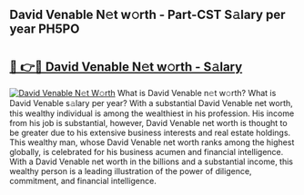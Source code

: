 ## David Venable N𝚎t w𝚘rth - Part-CST S𝚊lary per year PH5PO

# <h2><a href="http://gc4ocp.nevu.top/?p=David+Venable">🔗 👉🔴 David Venable N𝚎t w𝚘rth - S𝚊lary</a></h2>

[![David Venable N𝚎t W𝚘rth](https://i.imgur.com/Oavwk0R.jpeg)](http://gc4ocp.nevu.top/?p=David+Venable)
What is David Venable n𝚎t w𝚘rth? What is David Venable s𝚊lary per year?
With a substantial David Venable net worth, this wealthy individual is among the wealthiest in his profession. His income from his job is substantial, however, David Venable net worth is thought to be greater due to his extensive business interests and real estate holdings. This wealthy man, whose David Venable net worth ranks among the highest globally, is celebrated for his business acumen and financial intelligence. With a David Venable net worth in the billions and a substantial income, this wealthy person is a leading illustration of the power of diligence, commitment, and financial intelligence.
